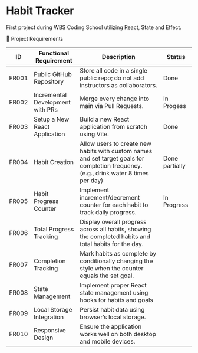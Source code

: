 # Habit Tracker

First project during WBS Coding School utilizing React, State and Effect.

📝 Project Requirements

| ID    | Functional Requirement           | Description                                                                                                                           | Status         |
| ----- | -------------------------------- | ------------------------------------------------------------------------------------------------------------------------------------- | -------------- |
| FR001 | Public GitHub Repository         | Store all code in a single public repo; do not add instructors as collaborators.                                                      | Done           |
| FR002 | Incremental Development with PRs | Merge every change into main via Pull Requests.                                                                                       | In Progess     |
| FR003 | Setup a New React Application    | Build a new React application from scratch using Vite.                                                                                | Done           |
| FR004 | Habit Creation                   | Allow users to create new habits with custom names and set target goals for completion frequency. (e.g., drink water 8 times per day) | Done partially |
| FR005 | Habit Progress Counter           | Implement increment/decrement counter for each habit to track daily progress.                                                         | In Progress    |
| FR006 | Total Progress Tracking          | Display overall progress across all habits, showing the completed habits and total habits for the day.                                |
| FR007 | Completion Tracking              | Mark habits as complete by conditionally changing the style when the counter equals the set goal.                                     |
| FR008 | State Management                 | Implement proper React state management using hooks for habits and goals                                                              |
| FR009 | Local Storage Integration        | Persist habit data using browser’s local storage.                                                                                     |
| FR010 | Responsive Design                | Ensure the application works well on both desktop and mobile devices.                                                                 |
